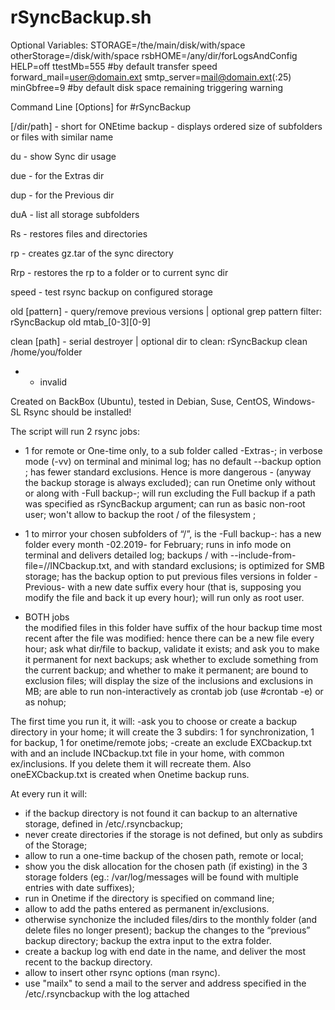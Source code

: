 # rSyncBackup.sh
Optional Variables:
STORAGE=/the/main/disk/with/space
otherStorage=/disk/with/space
rsbHOME=/any/dir/forLogsAndConfig
HELP=off
ttestMb=555 #by default transfer speed
forward_mail=user@domain.ext
smtp_server=mail@domain.ext(:25)
minGbfree=9 #by default disk space remaining triggering warning


Command Line [Options] for #rSyncBackup 

[/dir/path] - short for ONEtime backup - displays ordered size of subfolders or files with similar name

du  - show Sync dir usage

due - for the Extras dir

dup - for the Previous dir

duA - list all storage subfolders

Rs - restores files and directories 

rp - creates gz.tar of the sync directory

Rrp - restores the rp to a folder or to current sync dir

speed - test rsync backup on configured storage

old [pattern] - query/remove previous versions | optional grep pattern filter: rSyncBackup old mtab_[0-3][0-9]

clean [path] - serial destroyer | optional dir to clean: rSyncBackup clean /home/you/folder

* - invalid


Created on BackBox (Ubuntu), tested in Debian, Suse, CentOS, Windows-SL
Rsync should be installed!

The script will run 2 rsync jobs:
- 1 for remote or One-time only, 
to a sub folder called -Extras-;
in verbose mode (-vv) on terminal and minimal log;
has no default --backup option ;
has fewer standard exclusions. Hence is more dangerous - (anyway the backup storage is always excluded);
can run Onetime only without or along with -Full backup-;
will run excluding the Full backup if a path was specified as rSyncBackup argument;
can run as basic non-root user;
won't allow to backup the root / of the filesystem ;

- 1 to mirror your chosen subfolders of  “/”, is the -Full backup-:
has a new folder every month -02.2019- for February;
runs in info mode on terminal and delivers detailed log;
backups / with --include-from-file=//INCbackup.txt, and with standard exclusions;
is optimized for SMB storage; 
has the backup option to put previous files versions in folder -Previous- with a new date suffix every hour (that is, supposing you modify the file and back it up every hour);
will run only as root user.

- BOTH jobs  
 the modified files in this folder have suffix of the hour backup time most recent after the file was modified: hence there can be a new file every hour;
ask what dir/file to backup, validate it exists; and ask you to make it permanent for next backups;
ask whether to exclude something from the current backup; and whether to make it permanent;
are bound to exclusion files;
will display the size of the inclusions and exclusions in MB;
are able to run non-interactively as crontab job (use #crontab -e) or as nohup;

The first time you run it, it will:
-ask you to choose or create a backup directory in your home; it will create the 3 subdirs: 1 for synchronization, 1 for backup, 1 for onetime/remote jobs;
-create an exclude EXCbackup.txt with  and an include INCbackup.txt file in your home, with common ex/inclusions. If you delete them it will recreate them. Also oneEXCbackup.txt is created when Onetime backup runs.


At every run it will:
- if the backup directory is not found it can backup to an alternative storage, defined in /etc/.rsyncbackup; 
- never create directories if the storage is not defined, but only as subdirs of the Storage;
- allow to run a one-time backup of the chosen path, remote or local;
- show you the disk allocation for the chosen path (if existing) in the 3 storage folders (eg.: /var/log/messages will be found with multiple entries with date suffixes);
- run in Onetime if the directory is specified on command line;
- allow to add the paths entered as permanent in/exclusions.
- otherwise synchonize the included files/dirs to the monthly folder (and delete files no longer present); backup the changes to the “previous” backup directory; backup the extra input to the extra folder.
- create a backup log with end date in the name, and deliver the most recent to the backup directory.
- allow to insert other rsync options (man rsync).
- use "mailx" to send a mail to the server and address specified in the /etc/.rsyncbackup with the log attached
